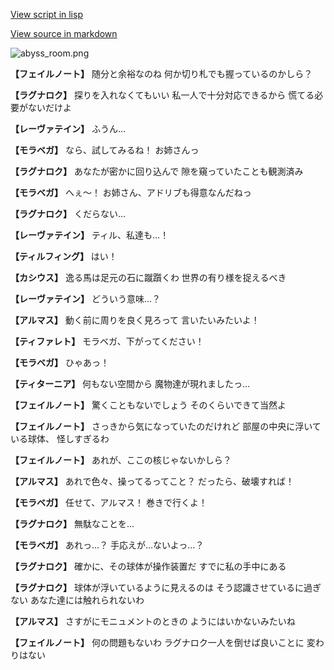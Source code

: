 [View script in lisp](../scripts/110160241.txt)

[View source in markdown](110160241.md)

![abyss_room.png](../images/backgrounds/abyss_room.png)

**【フェイルノート】**
随分と余裕なのね
何か切り札でも握っているのかしら？

**【ラグナロク】**
探りを入れなくてもいい
私一人で十分対応できるから
慌てる必要がないだけよ

**【レーヴァテイン】**
ふうん…

**【モラベガ】**
なら、試してみるね！
お姉さんっ

**【ラグナロク】**
あなたが密かに回り込んで
隙を窺っていたことも観測済み

**【モラベガ】**
へぇ～！
お姉さん、アドリブも得意なんだねっ

**【ラグナロク】**
くだらない…

**【レーヴァテイン】**
ティル、私達も…！

**【ティルフィング】**
はい！

**【カシウス】**
逸る馬は足元の石に蹴躓くわ
世界の有り様を捉えるべき

**【レーヴァテイン】**
どういう意味…？

**【アルマス】**
動く前に周りを良く見ろって
言いたいみたいよ！

**【ティファレト】**
モラベガ、下がってください！

**【モラベガ】**
ひゃあっ！

**【ティターニア】**
何もない空間から
魔物達が現れましたっ…

**【フェイルノート】**
驚くこともないでしょう
そのくらいできて当然よ

**【フェイルノート】**
さっきから気になっていたのだけれど
部屋の中央に浮いている球体、
怪しすぎるわ

**【フェイルノート】**
あれが、ここの核じゃないかしら？

**【アルマス】**
あれで色々、操ってるってこと？
だったら、破壊すれば！

**【モラベガ】**
任せて、アルマス！
巻きで行くよ！

**【ラグナロク】**
無駄なことを…

**【モラベガ】**
あれっ…？
手応えが…ないよっ…？

**【ラグナロク】**
確かに、その球体が操作装置だ
すでに私の手中にある

**【ラグナロク】**
球体が浮いているように見えるのは
そう認識させているに過ぎない
あなた達には触れられないわ

**【アルマス】**
さすがにモニュメントのときの
ようにはいかないみたいね

**【フェイルノート】**
何の問題もないわ
ラグナロク一人を倒せば良いことに
変わりはない